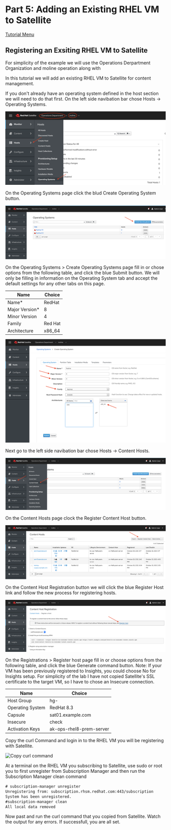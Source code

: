 # Part 5: Adding an Existing RHEL VM to Satellite

[Tutorial Menu](https://github.com/pslucas0212/RedHat-Satellite-VM-Provisioning-to-vSphere-Tutorial)  

## Registering an Exsiting RHEL VM to Satellite

For simplicity of the example we will use the Operations Derpartment Organization and moline operation along with 

In this tutorial we will add an existing RHEL VM to Satellite for content management.  

If you don't already have an operating system defined in the host section we will need to do that first.  On the left side navibation bar chose Hosts -> Operating Systems.

![Host -> Operating Systems](/images/sat83.png)

On the Operating Systems page click the blud Create Operating System button. 

![Blue Operating System button](/images/sat84.png)

On the Operating Systems > Create Operating Systems page fill in or chose options from the following table, and click the blue Submit button.  We will only be filling in information on the Operating System tab and accept the default settings for any other tabs on this page.  

Name | Choice
---- | ------
Name* | RedHat
Major Version* | 8
Minor Version | 4
Family | Red Hat
Architecture | x86_64

![Define Operating System](/images/sat85.png)

Next go to the left side navibation bar chose Hosts -> Content Hosts.

![Hosts -> Content Hosts](/images/sat86.png)

On the Content Hosts page clock the Register Content Host button.

![Register Content Host](/images/sat87.png)

On the Content Host Registration button we will click the blue Register Host link and follow the new process for registering hosts.

![Blue Register Hosts link](/images/sat88.png)

On the Registrations > Register host page fill in or choose options from the following table, and click the blue Generate command button.   Note: If your VM has been previously registered to Insights, you could choose No for Insights setup.  For simplicity of the lab I have not copied Satellite's SSL certificate to  the target VM, so I have to chose an Insecure connection.

Name | Choice
---- | ------
Host Group | hg-
Operating System | RedHat 8.3
Capsule | sat01.example.com
Insecure | check
Activation Keys | ak-ops-rhel8-prem-server

Copy the curl Command and login in to the RHEL VM you will be registering with Satellite.

![Copy curl command](/image/sat89.png)

At a terminal on the RHEL VM you subscribing to Satellite, use sudo or root you to first unregister from Subscription Manager and then run the Subscription Manager clean command
```
# subscription-manager unregister 
Unregistering from: subscription.rhsm.redhat.com:443/subscription
System has been unregistered.
#subscription-manager clean
All local data removed
```
Now past and run the curl command that you copied from Satellite.  Watch the output for any errors.  If successfull, you are all set.

